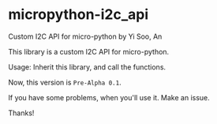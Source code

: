 # micropython-i2c_api
Custom I2C API for micro-python by Yi Soo, An

This library is a custom I2C API for micro-python.

Usage: Inherit this library, and call the functions.

Now, this version is ``Pre-Alpha 0.1``.

If you have some problems, when you'll use it.
Make an issue.

Thanks!
